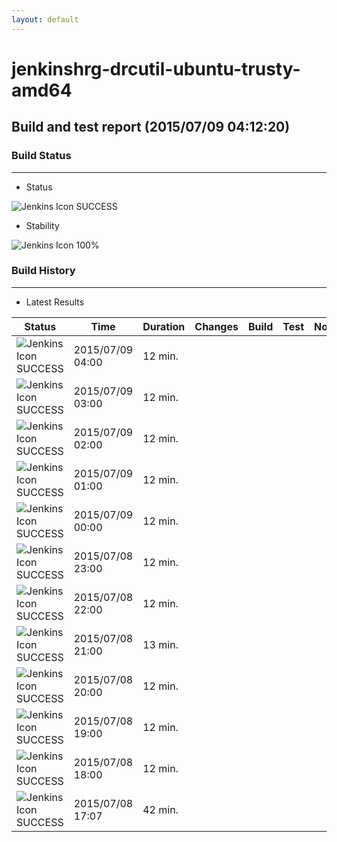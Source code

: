 ```yaml
---
layout: default
---
```

# jenkinshrg-drcutil-ubuntu-trusty-amd64
## Build and test report (2015/07/09 04:12:20)
### Build Status
___
* Status
  
![Jenkins Icon](http://jenkinshrg.github.io/images/48x48/blue.png)
SUCCESS
  
* Stability
  
![Jenkins Icon](http://jenkinshrg.github.io/images/48x48/health-80plus.png)
100%
  
### Build History
___
* Latest Results
  
|Status|Time|Duration|Changes|Build|Test|Note|
|---|---|---|---|---|---|---|
|![Jenkins Icon](http://jenkinshrg.github.io/images/24x24/blue.png)SUCCESS|2015/07/09 04:00|12 min.|||| |
|![Jenkins Icon](http://jenkinshrg.github.io/images/24x24/blue.png)SUCCESS|2015/07/09 03:00|12 min.|||| |
|![Jenkins Icon](http://jenkinshrg.github.io/images/24x24/blue.png)SUCCESS|2015/07/09 02:00|12 min.|||| |
|![Jenkins Icon](http://jenkinshrg.github.io/images/24x24/blue.png)SUCCESS|2015/07/09 01:00|12 min.|||| |
|![Jenkins Icon](http://jenkinshrg.github.io/images/24x24/blue.png)SUCCESS|2015/07/09 00:00|12 min.|||| |
|![Jenkins Icon](http://jenkinshrg.github.io/images/24x24/blue.png)SUCCESS|2015/07/08 23:00|12 min.|||| |
|![Jenkins Icon](http://jenkinshrg.github.io/images/24x24/blue.png)SUCCESS|2015/07/08 22:00|12 min.|||| |
|![Jenkins Icon](http://jenkinshrg.github.io/images/24x24/blue.png)SUCCESS|2015/07/08 21:00|13 min.|||| |
|![Jenkins Icon](http://jenkinshrg.github.io/images/24x24/blue.png)SUCCESS|2015/07/08 20:00|12 min.|||| |
|![Jenkins Icon](http://jenkinshrg.github.io/images/24x24/blue.png)SUCCESS|2015/07/08 19:00|12 min.|||| |
|![Jenkins Icon](http://jenkinshrg.github.io/images/24x24/blue.png)SUCCESS|2015/07/08 18:00|12 min.|||| |
|![Jenkins Icon](http://jenkinshrg.github.io/images/24x24/blue.png)SUCCESS|2015/07/08 17:07|42 min.|||| |
